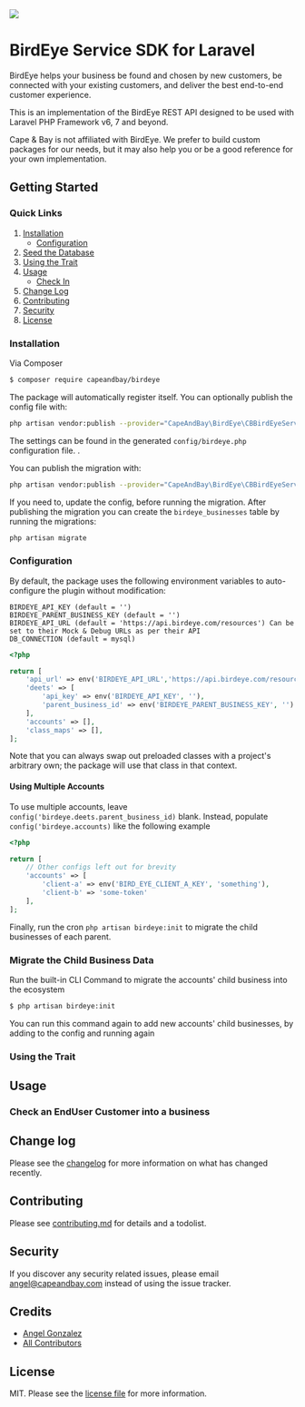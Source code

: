 <img src="https://cdn2.birdeye.com/version2/containers/header/grey-blue-logo.svg">

# BirdEye Service SDK for Laravel

BirdEye helps your business be found and chosen by new customers,
be connected with your existing customers, and deliver the best end-to-end customer experience.

This is an implementation of the BirdEye REST API designed to be used with 
Laravel PHP Framework v6, 7 and beyond.

Cape & Bay is not affiliated with BirdEye. We prefer to build custom packages for our needs, 
but it may also help you or be a good reference for your own implementation.

## Getting Started

### Quick Links
1. [Installation](#Installation)
    - [Configuration](#Configuration)
2. [Seed the Database](#migrate-the-child-business-data)
3. [Using the Trait](#using-the-trait)
4. [Usage](#Usage)
    - [Check In](#check-an-enduser-customer-into-a-business) 
5. [Change Log](#change-log)
6. [Contributing](#contributing)
7. [Security](#security)
8. [License](#License)

### Installation

Via Composer

``` bash
$ composer require capeandbay/birdeye
```

The package will automatically register itself.
You can optionally publish the config file with:
```bash
php artisan vendor:publish --provider="CapeAndBay\BirdEye\CBBirdEyeServiceProvider" --tag="config"
```
The settings can be found in the generated `config/birdeye.php` configuration file. .

You can publish the migration with:
```bash
php artisan vendor:publish --provider="CapeAndBay\BirdEye\CBBirdEyeServiceProvider" --tag="migrations"
```

If you need to, update the config, before running the migration.
After publishing the migration you can create the `birdeye_businesses` table by running the migrations:

```bash
php artisan migrate
```

### Configuration

By default, the package uses the following environment variables to auto-configure the plugin without modification:
```
BIRDEYE_API_KEY (default = '')
BIRDEYE_PARENT_BUSINESS_KEY (default = '')
BIRDEYE_API_URL (default = 'https://api.birdeye.com/resources') Can be set to their Mock & Debug URLs as per their API
DB_CONNECTION (default = mysql)
```

```php
<?php

return [
    'api_url' => env('BIRDEYE_API_URL','https://api.birdeye.com/resources'),
    'deets' => [
        'api_key' => env('BIRDEYE_API_KEY', ''),
        'parent_business_id' => env('BIRDEYE_PARENT_BUSINESS_KEY', '') // Leave blank if using multiple accounts
    ],
    'accounts' => [],
    'class_maps' => [],
];
```

Note that you can always swap out preloaded classes with a project's arbitrary own; 
the package will use that class in that context.

#### Using Multiple Accounts
To use multiple accounts, leave `config('birdeye.deets.parent_business_id)` blank.
Instead, populate `config('birdeye.accounts)` like the following example

```php
<?php

return [
    // Other configs left out for brevity
    'accounts' => [
        'client-a' => env('BIRD_EYE_CLIENT_A_KEY', 'something'),
        'client-b' => 'some-token'
    ],
];
```
Finally, run the cron `php artisan birdeye:init` to migrate the child businesses of each parent. 

### Migrate the Child Business Data
Run the built-in CLI Command to migrate the accounts' child business into the ecosystem

```bash
$ php artisan birdeye:init
```
You can run this command again to add new accounts' child businesses, by adding to the config and running again

### Using the Trait

## Usage
### Check an EndUser Customer into a business


## Change log

Please see the [changelog](changelog.md) for more information on what has changed recently.

## Contributing

Please see [contributing.md](contributing.md) for details and a todolist.

## Security

If you discover any security related issues, please email angel@capeandbay.com instead of using the issue tracker.

## Credits

- [Angel Gonzalez][link-author]
- [All Contributors][link-contributors]

## License

MIT. Please see the [license file](license.md) for more information.

[ico-version]: https://img.shields.io/packagist/v/capeandbay/birdeye.svg?style=flat-square
[ico-downloads]: https://img.shields.io/packagist/dt/capeandbay/birdeye.svg?style=flat-square
[ico-travis]: https://img.shields.io/travis/capeandbay/birdeye/master.svg?style=flat-square
[ico-styleci]: https://styleci.io/repos/12345678/shield

[link-packagist]: https://packagist.org/packages/capeandbay/birdeye
[link-downloads]: https://packagist.org/packages/capeandbay/birdeye
[link-travis]: https://travis-ci.org/capeandbay/birdeye
[link-styleci]: https://styleci.io/repos/12345678
[link-author]: https://github.com/capeandbay
[link-contributors]: ../../contributors
